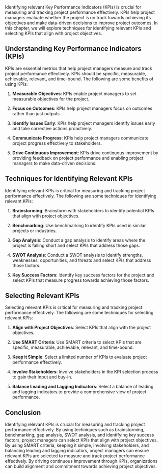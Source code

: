
Identifying relevant Key Performance Indicators (KPIs) is crucial for measuring and tracking project performance effectively. KPIs help project managers evaluate whether the project is on track towards achieving its objectives and make data-driven decisions to improve project outcomes. In this chapter, we will explore techniques for identifying relevant KPIs and selecting KPIs that align with project objectives.

Understanding Key Performance Indicators (KPIs)
-----------------------------------------------

KPIs are essential metrics that help project managers measure and track project performance effectively. KPIs should be specific, measurable, achievable, relevant, and time-bound. The following are some benefits of using KPIs:

1. **Measurable Objectives**: KPIs enable project managers to set measurable objectives for the project.

2. **Focus on Outcomes**: KPIs help project managers focus on outcomes rather than just outputs.

3. **Identify Issues Early**: KPIs help project managers identify issues early and take corrective actions proactively.

4. **Communicate Progress**: KPIs help project managers communicate project progress effectively to stakeholders.

5. **Drive Continuous Improvement**: KPIs drive continuous improvement by providing feedback on project performance and enabling project managers to make data-driven decisions.

Techniques for Identifying Relevant KPIs
----------------------------------------

Identifying relevant KPIs is critical for measuring and tracking project performance effectively. The following are some techniques for identifying relevant KPIs:

1. **Brainstorming**: Brainstorm with stakeholders to identify potential KPIs that align with project objectives.

2. **Benchmarking**: Use benchmarking to identify KPIs used in similar projects or industries.

3. **Gap Analysis**: Conduct a gap analysis to identify areas where the project is falling short and select KPIs that address those gaps.

4. **SWOT Analysis**: Conduct a SWOT analysis to identify strengths, weaknesses, opportunities, and threats and select KPIs that address those factors.

5. **Key Success Factors**: Identify key success factors for the project and select KPIs that measure progress towards achieving those factors.

Selecting Relevant KPIs
-----------------------

Selecting relevant KPIs is critical for measuring and tracking project performance effectively. The following are some techniques for selecting relevant KPIs:

1. **Align with Project Objectives**: Select KPIs that align with the project objectives.

2. **Use SMART Criteria**: Use SMART criteria to select KPIs that are specific, measurable, achievable, relevant, and time-bound.

3. **Keep it Simple**: Select a limited number of KPIs to evaluate project performance effectively.

4. **Involve Stakeholders**: Involve stakeholders in the KPI selection process to gain their input and buy-in.

5. **Balance Leading and Lagging Indicators**: Select a balance of leading and lagging indicators to provide a comprehensive view of project performance.

Conclusion
----------

Identifying relevant KPIs is crucial for measuring and tracking project performance effectively. By using techniques such as brainstorming, benchmarking, gap analysis, SWOT analysis, and identifying key success factors, project managers can select KPIs that align with project objectives. By using SMART criteria, keeping it simple, involving stakeholders, and balancing leading and lagging indicators, project managers can ensure relevant KPIs are selected to measure and track project performance effectively. By driving continuous improvement through KPIs, organizations can build alignment and commitment towards achieving project objectives.
